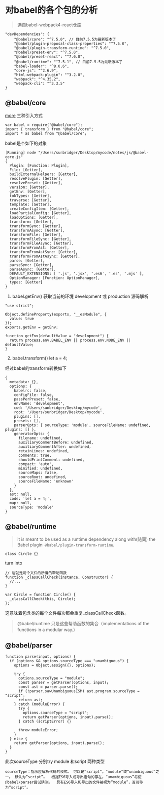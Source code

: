 
# 对babel的各个包的分析
>选自babel-webpack4-react仓库

```
"devDependencies": {
    "@babel/core": "^7.5.0", // 目前7.5.5为最新版本了
    "@babel/plugin-proposal-class-properties": "^7.5.0",
    "@babel/plugin-transform-runtime": "^7.5.0",
    "@babel/preset-env": "^7.5.0",
    "@babel/preset-react": "^7.0.0",
    "@babel/runtime": "^7.5.1", // 目前7.5.5为最新版本了
    "babel-loader": "^8.0.6",
    "core-js": "^2.6.9",
    "html-webpack-plugin": "^3.2.0",
    "webpack": "^4.35.2",
    "webpack-cli": "^3.3.5"
}
```
## @babel/core
[more](https://babeljs.io/docs/en/next/babel-core)
三种引入方式
```
var babel = require("@babel/core");
import { transform } from "@babel/core";
import * as babel from "@babel/core";
```

babel是个如下的对象
```
[Running] node "/Users/sunbridger/Desktop/mycode/notes/js/@babel-core.js"
{
  Plugin: [Function: Plugin],
  File: [Getter],
  buildExternalHelpers: [Getter],
  resolvePlugin: [Getter],
  resolvePreset: [Getter],
  version: [Getter],
  getEnv: [Getter],
  tokTypes: [Getter],
  traverse: [Getter],
  template: [Getter],
  createConfigItem: [Getter],
  loadPartialConfig: [Getter],
  loadOptions: [Getter],
  transform: [Getter],
  transformSync: [Getter],
  transformAsync: [Getter],
  transformFile: [Getter],
  transformFileSync: [Getter],
  transformFileAsync: [Getter],
  transformFromAst: [Getter],
  transformFromAstSync: [Getter],
  transformFromAstAsync: [Getter],
  parse: [Getter],
  parseSync: [Getter],
  parseAsync: [Getter],
  DEFAULT_EXTENSIONS: [ '.js', '.jsx', '.es6', '.es', '.mjs' ],
  OptionManager: [Function: OptionManager],
  types: [Getter]
}
```

1. babel.getEnv() 获取当前的环境 development 或 production
源码解析
```
"use strict";

Object.defineProperty(exports, "__esModule", {
  value: true
});
exports.getEnv = getEnv;

function getEnv(defaultValue = "development") {
  return process.env.BABEL_ENV || process.env.NODE_ENV || defaultValue;
}
```
2. babel.transform() 
let a = 4;

经过babel的transform转换如下

```
{
  metadata: {},
  options: {
    babelrc: false,
    configFile: false,
    passPerPreset: false,
    envName: 'development',
    cwd: '/Users/sunbridger/Desktop/mycode',
    root: '/Users/sunbridger/Desktop/mycode',
    plugins: [],
    presets: [],
    parserOpts: { sourceType: 'module', sourceFileName: undefined, plugins: [] },
    generatorOpts: {
      filename: undefined,
      auxiliaryCommentBefore: undefined,
      auxiliaryCommentAfter: undefined,
      retainLines: undefined,
      comments: true,
      shouldPrintComment: undefined,
      compact: 'auto',
      minified: undefined,
      sourceMaps: false,
      sourceRoot: undefined,
      sourceFileName: 'unknown'
    }
  },
  ast: null,
  code: 'let a = 4;',
  map: null,
  sourceType: 'module'
}
```

## @babel/runtime
>it is meant to be used as a runtime dependency along with(随同) the Babel plugin` @babel/plugin-transform-runtime`.

```
class Circle {}
```
turn into
```
// 这就是每个文件的所谓的帮助函数
function _classCallCheck(instance, Constructor) {
  //...
}

var Circle = function Circle() {
  _classCallCheck(this, Circle);
};
```
这意味着包含类的每个文件每次都会重复_classCallCheck函数。
> @babel/runtime 只是这些帮助函数的集合（implementations of the functions in a modular way.）


## @babel/parser
```
function parse(input, options) {
  if (options && options.sourceType === "unambiguous") {
    options = Object.assign({}, options);

    try {
      options.sourceType = "module";
      const parser = getParser(options, input);
      const ast = parser.parse();
      if (!parser.sawUnambiguousESM) ast.program.sourceType = "script";
      return ast;
    } catch (moduleError) {
      try {
        options.sourceType = "script";
        return getParser(options, input).parse();
      } catch (scriptError) {}

      throw moduleError;
    }
  } else {
    return getParser(options, input).parse();
  }
}
```
此次sourceType 分别try module 和script 两种类型

`
sourceType：指示应解析代码的模式。
可以是“script”，“module”或“unambiguous”之一。 默认为“script”。 
根据ES6导入或导出语句的存在，“unambiguous”将使@babel/parser尝试猜测。 
具有ES6导入和导出的文件被视为“module”，否则称为“script”。
`

